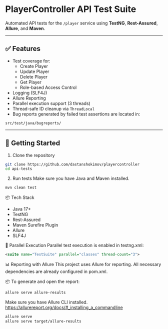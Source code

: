 # PlayerController API Test Suite 

Automated API tests for the `/player` service using **TestNG**, **Rest-Assured**, **Allure**, and **Maven**.

---

## ✅ Features

- Test coverage for:
  - Create Player
  - Update Player
  - Delete Player
  - Get Player
  - Role-based Access Control
- Logging (SLF4J)
- Allure Reporting
- Parallel execution support (3 threads)
- Thread-safe ID cleanup via `ThreadLocal`
- Bug reports generated by failed test assertions are located in:
```
src/test/java/bugreports/
```
---

## 🚀 Getting Started

1. Clone the repository

```bash
git clone https://github.com/dastanshokimov/playercontroller
cd api-tests
```
2. Run tests
Make sure you have Java and Maven installed.

```bash
mvn clean test
```

📦 Tech Stack 
* Java 17+ 
* TestNG 
* Rest-Assured 
* Maven Surefire Plugin 
* Allure 
* SLF4J

🧪 Parallel Execution
Parallel test execution is enabled in testng.xml:

```xml
<suite name="TestSuite" parallel="classes" thread-count="3">
```
📊 Reporting with Allure
This project uses Allure for reporting.
All necessary dependencies are already configured in pom.xml.

📦 To generate and open the report:

```bash
allure serve allure-results
```
Make sure you have Allure CLI installed.
https://allurereport.org/docs/#_installing_a_commandline

```bash
allure serve
allure serve target/allure-results